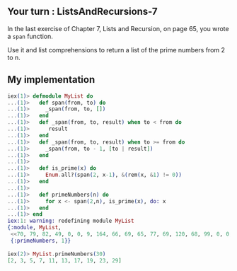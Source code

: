 ## Your turn : ListsAndRecursions-7

In the last exercise of Chapter 7, Lists and Recursion, on page 65, you wrote a `span` function. 

Use it and list comprehensions to return a list of the prime numbers from 2 to n.

## My implementation
```elixir
iex(1)> defmodule MyList do
...(1)>   def span(from, to) do
...(1)>     _span(from, to, [])
...(1)>   end
...(1)>   def _span(from, to, result) when to < from do
...(1)>      result
...(1)>   end
...(1)>   def _span(from, to, result) when to >= from do
...(1)>     _span(from, to - 1, [to | result])
...(1)>   end
...(1)> 
...(1)>   def is_prime(x) do
...(1)>     Enum.all?(span(2, x-1), &(rem(x, &1) != 0))
...(1)>   end
...(1)> 
...(1)>   def primeNumbers(n) do
...(1)>     for x <- span(2,n), is_prime(x), do: x
...(1)>   end
...(1)> end
iex:1: warning: redefining module MyList
{:module, MyList,
 <<70, 79, 82, 49, 0, 0, 9, 164, 66, 69, 65, 77, 69, 120, 68, 99, 0, 0, 1, 92, 131, 104, 2, 100, 0, 14, 101, 108, 105, 120, 105, 114, 95, 100, 111, 99, 115, 95, 118, 49, 108, 0, 0, 0, 4, 104, 2, ...>>,
 {:primeNumbers, 1}}
 
iex(2)> MyList.primeNumbers(30)
[2, 3, 5, 7, 11, 13, 17, 19, 23, 29]
```
